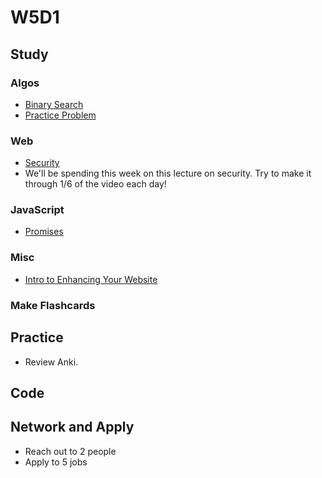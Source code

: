 # W5D1

## Study

### Algos 
- [Binary Search](https://www.geeksforgeeks.org/binary-search/)
- [Practice Problem](https://www.geeksforgeeks.org/find-a-peak-in-a-given-array/)

### Web
- [Security](https://www.youtube.com/watch?v=zlTVcNxg38c)
- We'll be spending this week on this lecture on security. Try to make it through 1/6
of the video each day!

### JavaScript
- [Promises](https://javascript.info/promise-basics)

### Misc
- [Intro to Enhancing Your Website](https://www.crazyegg.com/blog/speed-up-your-website/)

### Make Flashcards

## Practice

- Review Anki. 

## Code 

## Network and Apply 

- Reach out to 2 people
- Apply to 5 jobs 
